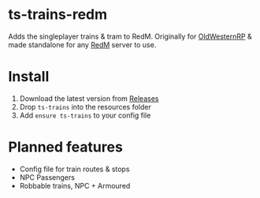 # ts-trains-redm
Adds the singleplayer trains &amp; tram to RedM.
Originally for [OldWesternRP](https://oldwesternrp.com) & made standalone for any [RedM](https://redm.gg) server to use.

# Install

1. Download the latest version from [Releases](https://github.com/Thunderstorm441/ts-trains-redm/releases)
2. Drop `ts-trains` into the resources folder
3. Add `ensure ts-trains` to your config file

# Planned features
+ Config file for train routes & stops
+ NPC Passengers
+ Robbable trains, NPC + Armoured
